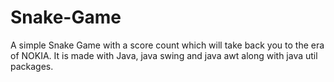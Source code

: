 # Snake-Game

A simple Snake Game with a score count which will take back you to the era of NOKIA. It is made with Java, java swing and java awt along with java util packages.

